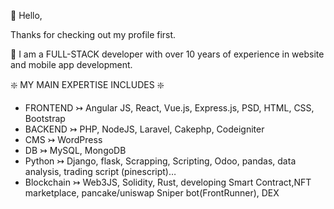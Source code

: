👋 Hello,

Thanks for checking out my profile first.

👀 I am a FULL-STACK developer with over 10 years of experience in website and mobile app development.

❇️ MY MAIN EXPERTISE INCLUDES ❇️

- FRONTEND ↣ Angular JS, React, Vue.js, Express.js, PSD, HTML, CSS, Bootstrap
- BACKEND ↣ PHP, NodeJS, Laravel, Cakephp, Codeigniter
- CMS ↣ WordPress
- DB ↣ MySQL, MongoDB
- Python ↣ Django, flask, Scrapping, Scripting, Odoo, pandas, data analysis, trading script (pinescript)…
- Blockchain ↣ Web3JS, Solidity, Rust, developing Smart Contract,NFT marketplace, pancake/uniswap Sniper bot(FrontRunner), DEX
